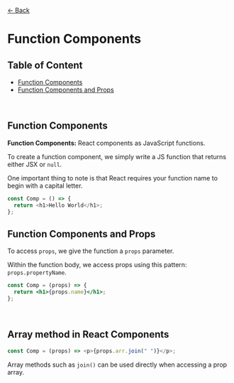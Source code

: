 [&larr; Back](./README.md)

# Function Components

## Table of Content

- [Function Components](#function-components)
- [Function Components and Props](#function-components-and-props)

<br>

## Function Components

**Function Components:** React components as JavaScript functions.

To create a function component, we simply write a JS function that returns either JSX or `null`.

One important thing to note is that React requires your function name to begin with a capital letter.

```js
const Comp = () => {
  return <h1>Hello World</h1>;
};
```

## Function Components and Props

To access `props`, we give the function a `props` parameter.

Within the function body, we access props using this pattern: `props.propertyName`.

```jsx
const Comp = (props) => {
  return <h1>{props.name}</h1>;
};
```

<br>

## Array method in React Components

```js
const Comp = (props) => <p>{props.arr.join(" ")}</p>;
```

Array methods such as `join()` can be used directly when accessing a prop array.
